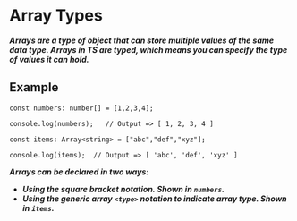 # Array Types
***Arrays are a type of object that can store multiple values of the same data type. Arrays in TS are typed, which means you can specify the type of values it can hold.***

## Example

`const numbers: number[] = [1,2,3,4];`

`console.log(numbers);   // Output => [ 1, 2, 3, 4 ]`

`const items: Array<string> = ["abc","def","xyz"];`

`console.log(items);  // Output => [ 'abc', 'def', 'xyz' ]`

***Arrays can be declared in two ways:***
- ***Using the square bracket notation. Shown in `numbers`.***
- ***Using the generic array `<type>` notation to indicate array type. Shown in `items`.***